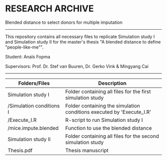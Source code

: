 RESEARCH ARCHIVE
===

Blended distance to select donors for multiple imputation

---
This repository contains all necessary files to replicate Simulation study I and Simulation study II for the master's thesis
"A blended distance to define "people-like-me"".

Student: Anaïs Fopma

Supervisors: Prof. Dr. Stef van Buuren, Dr. Gerko Vink & Mingyang Cai


---

| Folders/Files            | Description   |
| -----------------        | ------------- |
|Simulation study I        |Folder containing all files for the first simulation study|
|/Simulation conditions I  |Folder containing the simulation conditions executed by 'Execute_I.R'|
|/Execute_I.R              |R-script to run Simulation study I|
|/mice.impute.blended      |Function to use the blended distance|
|Simulation study II       |Folder containing all files for the second simulation study|
|Thesis.pdf                |Thesis manuscript|
